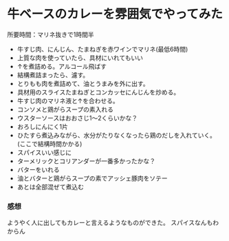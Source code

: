 # 牛ベースのカレーを雰囲気でやってみた
所要時間：マリネ抜きで1時間半

- 牛すじ肉、にんじん、たまねぎを赤ワインでマリネ(最低6時間)
- 上質な肉を使っていたら、具材にいれてもいい
- ↑を煮詰める。アルコール飛ばす
- 結構煮詰まったら、濾す。
- とりもも肉を煮詰めて、油とうまみを外に出す。
- 具材用のスライスたまねぎとコンカッセにんじんを炒める。
- 牛すじ肉のマリネ液と↑を合わせる。
- コンソメと鶏がらスープの素入れる
- ウスターソースはおおさじ1〜2くらいかな？
- おろしにんにく1片
- ひたすら煮込みながら、水分がたりなくなったら鶏のだしを入れていく。(ここで結構時間かかる)
- スパイスいい感じに
- ターメリックとコリアンダーが一番多かったかな？
- バターをいれる
- 油とバターと鶏がらスープの素でアッシェ豚肉をソテー
- あとは全部混ぜて煮込む

### 感想
ようやく人に出してもカレーと言えるようなものができた。
スパイスなんもわからん